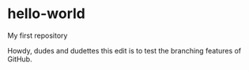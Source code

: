 # hello-world
My first repository

Howdy, dudes and dudettes this edit is to test the branching features of GitHub.
